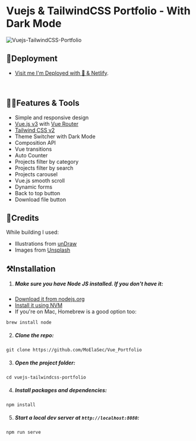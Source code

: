 # Vuejs & TailwindCSS Portfolio - With Dark Mode

![Vuejs-TailwindCSS-Portfolio](https://user-images.githubusercontent.com/48570596/148285614-a1d7a876-84a3-4099-b17d-a453a02a84fa.png)

## 🚀Deployment

- [Visit me I'm Deployed with 💖 & Netlify](https://moeltahir.netlify.app/).

<br>

## 👨‍💻Features & Tools

- Simple and responsive design
- [Vue.js v3](https://vuejs.org) with [Vue Router](https://router.vuejs.org)
- [Tailwind CSS v2](https://tailwindcss.com)
- Theme Switcher with Dark Mode
- Composition API
- Vue transitions
- Auto Counter
- Projects filter by category
- Projects filter by search
- Projects carousel
- Vue.js smooth scroll
- Dynamic forms
- Back to top button
- Download file button

## 🤘Credits

While building I used:

- Illustrations from [unDraw](https://undraw.co/)
- Images from [Unsplash](https://unsplash.com/)

## ⚒Installation

1. ##### Make sure you have Node JS installed. If you don't have it:

- [Download it from nodejs.org](https://nodejs.org)
- [Install it using NVM ](https://github.com/nvm-sh/nvm)
- If you're on Mac, Homebrew is a good option too:

```
brew install node
```

2. ##### Clone the repo:

```
git clone https://github.com/MoElaSec/Vue_Portfolio
```

3. ##### Open the project folder:

```
cd vuejs-tailwindcss-portfolio
```

4. ##### Install packages and dependencies:

```
npm install
```

5. ##### Start a local dev server at `http://localhost:8080`:

```
npm run serve
```
